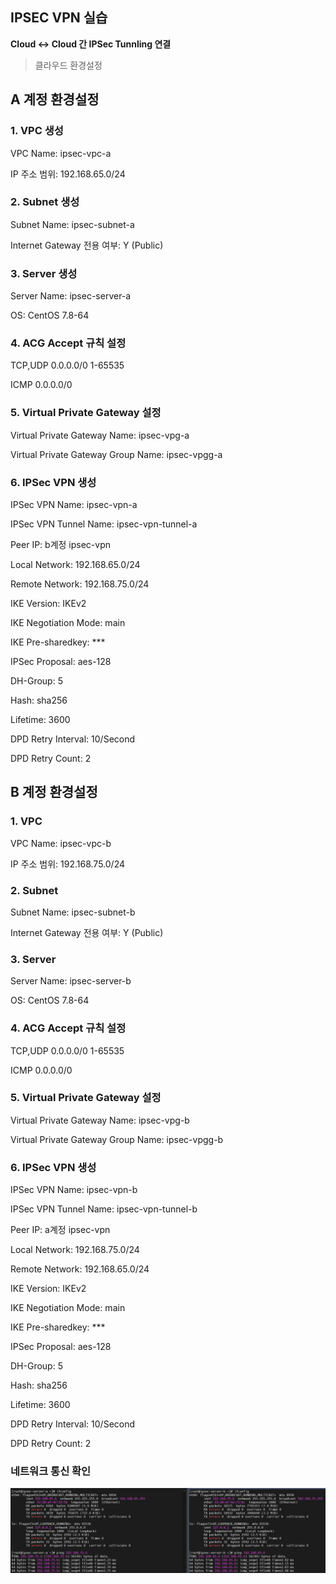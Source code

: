 ## IPSEC VPN 실습


**Cloud <-> Cloud 간 IPSec Tunnling 연결**


> 클라우드 환경설정

## **A 계정 환경설정**

### 1. VPC 생성

VPC Name: ipsec-vpc-a

IP 주소 범위: 192.168.65.0/24

### 2. Subnet 생성

Subnet Name: ipsec-subnet-a

Internet Gateway 전용 여부: Y (Public)

### 3. Server 생성

Server Name: ipsec-server-a

OS: CentOS 7.8-64

### 4. ACG Accept 규칙 설정

TCP,UDP 0.0.0.0/0 1-65535

ICMP 0.0.0.0/0 

### 5. Virtual Private Gateway 설정

Virtual Private Gateway Name: ipsec-vpg-a

Virtual Private Gateway Group Name: ipsec-vpgg-a

### 6. IPSec VPN 생성

IPSec VPN Name: ipsec-vpn-a

IPSec VPN Tunnel Name: ipsec-vpn-tunnel-a

Peer IP: b계정 ipsec-vpn

Local Network: 192.168.65.0/24

Remote Network: 192.168.75.0/24

IKE Version: IKEv2

IKE Negotiation Mode: main

IKE Pre-sharedkey: ***

IPSec Proposal: aes-128

DH-Group: 5

Hash: sha256

Lifetime: 3600

DPD Retry Interval: 10/Second

DPD Retry Count: 2

## **B 계정 환경설정**

### 1. VPC

VPC Name: ipsec-vpc-b

IP 주소 범위: 192.168.75.0/24

### 2. Subnet

Subnet Name: ipsec-subnet-b

Internet Gateway 전용 여부: Y (Public)

### 3. Server 

Server Name: ipsec-server-b

OS: CentOS 7.8-64


### 4. ACG Accept 규칙 설정

TCP,UDP 0.0.0.0/0 1-65535

ICMP 0.0.0.0/0 

### 5. Virtual Private Gateway 설정

Virtual Private Gateway Name: ipsec-vpg-b

Virtual Private Gateway Group Name: ipsec-vpgg-b

### 6. IPSec VPN 생성

IPSec VPN Name: ipsec-vpn-b

IPSec VPN Tunnel Name: ipsec-vpn-tunnel-b

Peer IP: a계정 ipsec-vpn

Local Network: 192.168.75.0/24

Remote Network: 192.168.65.0/24

IKE Version: IKEv2

IKE Negotiation Mode: main

IKE Pre-sharedkey: ***

IPSec Proposal: aes-128

DH-Group: 5

Hash: sha256

Lifetime: 3600

DPD Retry Interval: 10/Second

DPD Retry Count: 2

### 네트워크 통신 확인

![1_ipsecvpn](https://github.com/jiwonYun9332/cloud/blob/b1b1ca86188cbab3d635853faf14c9aa321af378/NCP/Service/Networking/images/1_ipsecvpn.png)
